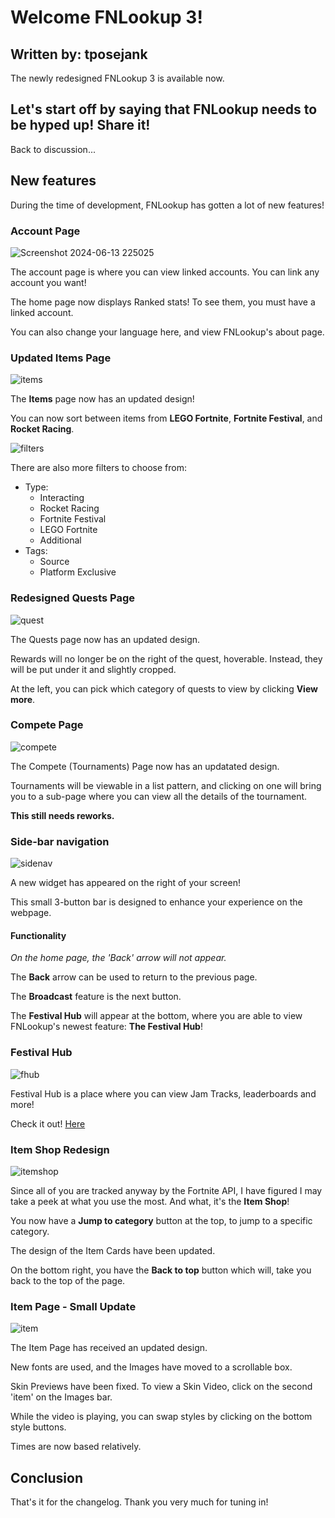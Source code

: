 # Welcome FNLookup 3!

## Written by: tposejank

The newly redesigned FNLookup 3 is available now.

## Let's start off by saying that FNLookup needs to be hyped up! **Share it!**

Back to discussion...

## New features

During the time of development, FNLookup has gotten a lot of new features!

### Account Page

![Screenshot 2024-06-13 225025](Screenshot%202024-06-13%20225025.png)

The account page is where you can view linked accounts.
You can link any account you want!

The home page now displays Ranked stats! To see them, you must have a linked account.

You can also change your language here, and view FNLookup's about page.

### Updated Items Page 

![items](items.png)

The **Items** page now has an updated design!

You can now sort between items from **LEGO Fortnite**, **Fortnite Festival**, and **Rocket Racing**.

![filters](filters.png)

There are also more filters to choose from:

- Type:
    - Interacting
    - Rocket Racing
    - Fortnite Festival
    - LEGO Fortnite
    - Additional
- Tags:
    - Source
    - Platform Exclusive

### Redesigned Quests Page

![quest](quest.png)

The Quests page now has an updated design.

Rewards will no longer be on the right of the quest, hoverable. Instead, they will be put under it and slightly cropped.

At the left, you can pick which category of quests to view by clicking **View more**.

### Compete Page

![compete](compete.png)

The Compete (Tournaments) Page now has an updatated design.

Tournaments will be viewable in a list pattern, and clicking on one will bring you to a sub-page where you can view all the details of the tournament.

**This still needs reworks.**

### Side-bar navigation

![sidenav](sidenav.png)

A new widget has appeared on the right of your screen!

This small 3-button bar is designed to enhance your experience on the webpage.

#### Functionality

*On the home page, the 'Back' arrow will not appear.*

The **Back** arrow can be used to return to the previous page.

The **Broadcast** feature is the next button.

The **Festival Hub** will appear at the bottom, where you are able to view FNLookup's newest feature: **The Festival Hub**!

### Festival Hub

![fhub](fhub.png)

Festival Hub is a place where you can view Jam Tracks, leaderboards and more!

Check it out! [Here](https://fnlookup.github.io/festival/)

### Item Shop Redesign

![itemshop](itemshop.png)

Since all of you are tracked anyway by the Fortnite API, I have figured I may take a peek at what you use the most. And what, it's the **Item Shop**!

You now have a **Jump to category** button at the top, to jump to a specific category.

The design of the Item Cards have been updated.

On the bottom right, you have the **Back to top** button which will, take you back to the top of the page.

### Item Page - Small Update

![item](item.png)

The Item Page has received an updated design.

New fonts are used, and the Images have moved to a scrollable box.

Skin Previews have been fixed. To view a Skin Video, click on the second 'item' on the Images bar.

While the video is playing, you can swap styles by clicking on the bottom style buttons.

Times are now based relatively.

## Conclusion

That's it for the changelog. Thank you very much for tuning in!
